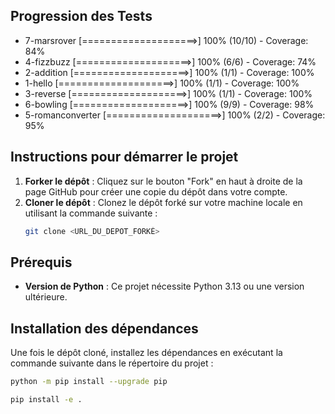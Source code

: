 ## Progression des Tests

<!-- START_PROGRESS -->
- 7-marsrover [====================>] 100% (10/10) - Coverage: 84%
- 4-fizzbuzz [====================>] 100% (6/6) - Coverage: 74%
- 2-addition [====================>] 100% (1/1) - Coverage: 100%
- 1-hello [====================>] 100% (1/1) - Coverage: 100%
- 3-reverse [====================>] 100% (1/1) - Coverage: 100%
- 6-bowling [====================>] 100% (9/9) - Coverage: 98%
- 5-romanconverter [====================>] 100% (2/2) - Coverage: 95%
<!-- END_PROGRESS -->

## Instructions pour démarrer le projet

1. **Forker le dépôt** : Cliquez sur le bouton "Fork" en haut à droite de la page GitHub pour créer une copie du dépôt dans votre compte.
2. **Cloner le dépôt** : Clonez le dépôt forké sur votre machine locale en utilisant la commande suivante :
   ```bash
   git clone <URL_DU_DEPOT_FORKÉ>
   ```

## Prérequis

- **Version de Python** : Ce projet nécessite Python 3.13 ou une version ultérieure.

## Installation des dépendances

Une fois le dépôt cloné, installez les dépendances en exécutant la commande suivante dans le répertoire du projet :
```bash
python -m pip install --upgrade pip
```
```bash
pip install -e .
```


